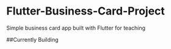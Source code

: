 # Flutter-Business-Card-Project
Simple business card app built with Flutter for teaching

##Currently Building
